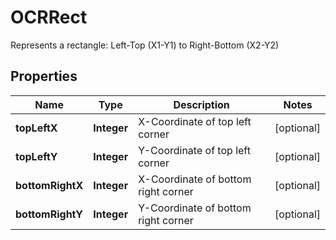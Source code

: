

# OCRRect

Represents a rectangle: Left-Top (X1-Y1) to Right-Bottom (X2-Y2)

## Properties

| Name | Type | Description | Notes |
|------------ | ------------- | ------------- | -------------|
|**topLeftX** | **Integer** | X-Coordinate of top left corner |  [optional] |
|**topLeftY** | **Integer** | Y-Coordinate of top left corner |  [optional] |
|**bottomRightX** | **Integer** | X-Coordinate of bottom right corner |  [optional] |
|**bottomRightY** | **Integer** | Y-Coordinate of bottom right corner |  [optional] |



